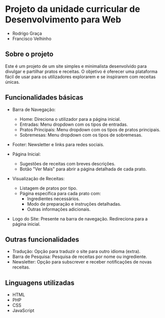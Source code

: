 # Projeto da unidade curricular de Desenvolvimento para Web

* Rodrigo Graça
* Francisco Velhinho

## Sobre o projeto
Este é um projeto de um site simples e minimalista desenvolvido para divulgar e partilhar pratos e receitas. O objetivo é oferecer uma plataforma fácil de usar para os utilizadores explorarem e se inspirarem com receitas únicas.

## Funcionalidades básicas
* Barra de Navegação: 
  * Home: Direciona o utilizador para a página inicial.
  * Entradas: Menu dropdown com os tipos de entradas.
  * Pratos Principais: Menu dropdown com os tipos de pratos principais.
  * Sobremesas: Menu dropdown com os tipos de sobremesas.

* Footer: Newsletter e links para redes sociais.

* Página Inicial:
  * Sugestões de receitas com breves descrições.
  * Botão "Ver Mais" para abrir a página detalhada de cada prato.

* Visualização de Receitas:
  * Listagem de pratos por tipo.
  * Página específica para cada prato com:
    * Ingredientes necessários.
    * Modo de preparação e instruções detalhadas.
    * Outras informações adicionais.

* Logo do Site: Presente na barra de navegação. Redireciona para a página inicial.

## Outras funcionalidades
* Tradução: Opção para traduzir o site para outro idioma (extra).
* Barra de Pesquisa: Pesquisa de receitas por nome ou ingrediente.
* Newsletter: Opção para subscrever e receber notificações de novas receitas.

## Linguagens utilizadas
* HTML
* PHP
* CSS
* JavaScript
